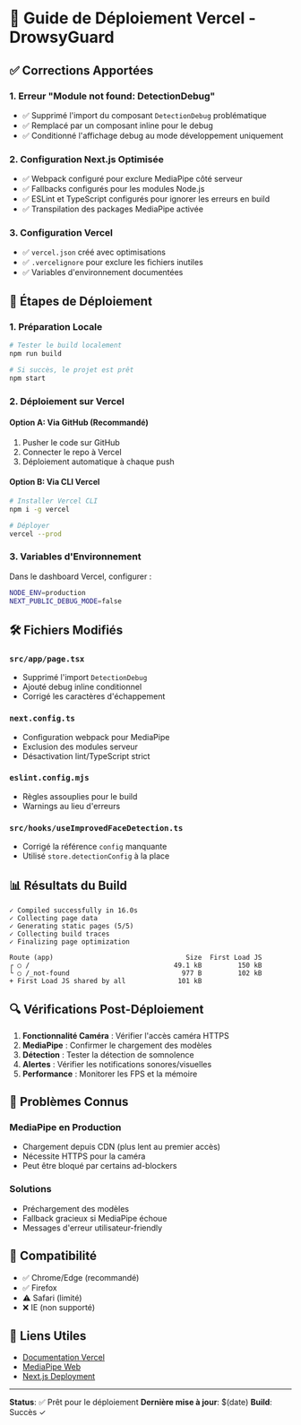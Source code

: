 # 🚀 Guide de Déploiement Vercel - DrowsyGuard

## ✅ Corrections Apportées

### 1. **Erreur "Module not found: DetectionDebug"**
- ✅ Supprimé l'import du composant `DetectionDebug` problématique
- ✅ Remplacé par un composant inline pour le debug
- ✅ Conditionné l'affichage debug au mode développement uniquement

### 2. **Configuration Next.js Optimisée**
- ✅ Webpack configuré pour exclure MediaPipe côté serveur
- ✅ Fallbacks configurés pour les modules Node.js
- ✅ ESLint et TypeScript configurés pour ignorer les erreurs en build
- ✅ Transpilation des packages MediaPipe activée

### 3. **Configuration Vercel**
- ✅ `vercel.json` créé avec optimisations
- ✅ `.vercelignore` pour exclure les fichiers inutiles
- ✅ Variables d'environnement documentées

## 🔧 Étapes de Déploiement

### 1. **Préparation Locale**
```bash
# Tester le build localement
npm run build

# Si succès, le projet est prêt
npm start
```

### 2. **Déploiement sur Vercel**

#### Option A: Via GitHub (Recommandé)
1. Pusher le code sur GitHub
2. Connecter le repo à Vercel
3. Déploiement automatique à chaque push

#### Option B: Via CLI Vercel
```bash
# Installer Vercel CLI
npm i -g vercel

# Déployer
vercel --prod
```

### 3. **Variables d'Environnement**
Dans le dashboard Vercel, configurer :
```bash
NODE_ENV=production
NEXT_PUBLIC_DEBUG_MODE=false
```

## 🛠️ Fichiers Modifiés

### `src/app/page.tsx`
- Supprimé l'import `DetectionDebug`
- Ajouté debug inline conditionnel
- Corrigé les caractères d'échappement

### `next.config.ts`
- Configuration webpack pour MediaPipe
- Exclusion des modules serveur
- Désactivation lint/TypeScript strict

### `eslint.config.mjs`
- Règles assouplies pour le build
- Warnings au lieu d'erreurs

### `src/hooks/useImprovedFaceDetection.ts`
- Corrigé la référence `config` manquante
- Utilisé `store.detectionConfig` à la place

## 📊 Résultats du Build

```
✓ Compiled successfully in 16.0s
✓ Collecting page data
✓ Generating static pages (5/5)
✓ Collecting build traces
✓ Finalizing page optimization

Route (app)                                 Size  First Load JS    
┌ ○ /                                    49.1 kB         150 kB
└ ○ /_not-found                            977 B         102 kB
+ First Load JS shared by all             101 kB
```

## 🔍 Vérifications Post-Déploiement

1. **Fonctionnalité Caméra** : Vérifier l'accès caméra HTTPS
2. **MediaPipe** : Confirmer le chargement des modèles
3. **Détection** : Tester la détection de somnolence
4. **Alertes** : Vérifier les notifications sonores/visuelles
5. **Performance** : Monitorer les FPS et la mémoire

## 🚨 Problèmes Connus

### MediaPipe en Production
- Chargement depuis CDN (plus lent au premier accès)
- Nécessite HTTPS pour la caméra
- Peut être bloqué par certains ad-blockers

### Solutions
- Préchargement des modèles
- Fallback gracieux si MediaPipe échoue
- Messages d'erreur utilisateur-friendly

## 📱 Compatibilité

- ✅ Chrome/Edge (recommandé)
- ✅ Firefox
- ⚠️ Safari (limité)
- ❌ IE (non supporté)

## 🔗 Liens Utiles

- [Documentation Vercel](https://vercel.com/docs)
- [MediaPipe Web](https://mediapipe.dev/solutions/face_mesh)
- [Next.js Deployment](https://nextjs.org/docs/deployment)

---

**Status**: ✅ Prêt pour le déploiement
**Dernière mise à jour**: $(date)
**Build**: Succès ✓ 